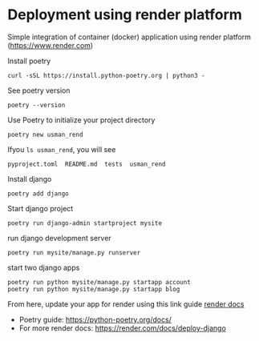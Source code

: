 # Deployment using render platform

Simple integration of container (docker) application using render platform (https://www.render.com)

Install poetry

```
curl -sSL https://install.python-poetry.org | python3 -
```

See poetry version

```
poetry --version
```

Use Poetry to initialize your project directory

```
poetry new usman_rend
```

Ifyou `ls usman_rend`, you will see

```
pyproject.toml  README.md  tests  usman_rend
```

Install django

```
poetry add django
```

Start django project

```
poetry run django-admin startproject mysite
```

run django development  server

```
poetry run mysite/manage.py runserver
```

start two django apps

```
poetry run python mysite/manage.py startapp account
poetry run python mysite/manage.py startapp blog
```

From here, update your app for render using this link guide <a href="https://render.com/docs/deploy-djangopdate-your-app-for-render">render docs</a>
- Poetry guide: https://python-poetry.org/docs/
- For more render docs: https://render.com/docs/deploy-django
